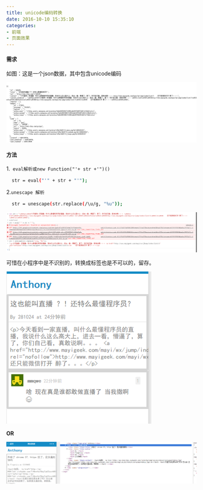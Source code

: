 ```yaml
---
title: unicode编码转换
date: 2016-10-10 15:35:10
categories:
- 前端
- 页面效果
---
```



#### 需求

如图：这是一个json数据，其中包含unicode编码

![](/assets/xiaoguo/5.jpg)


<!--more-->


#### 方法

1.` eval解析或new Function("'+ str +'")()`

``` bash
  str = eval("'" + str + "'");
```

2.`unescape 解析`

``` bash
  str = unescape(str.replace(/\u/g, "%u"));
```

![](/assets/xiaoguo/6.jpg)


可惜在小程序中是不识别的，转换成<text>标签也是不可以的，留存。


![](/assets/xiaoguo/7.jpg)

**OR**

![](/assets/xiaoguo/8.jpg)
